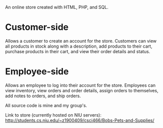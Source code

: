 An online store created with HTML, PHP, and SQL.

# Customer-side
Allows a customer to create an account for the store. Customers can view all products in stock along with a description, add products to their cart, purchase products in their cart, and view their order details and status.

# Employee-side
Allows an employee to log into their account for the store. Employees can view inventory, view orders and order details, assign orders to themselves, add notes to orders, and ship orders.

All source code is mine and my group's.

Link to store (currently hosted on NIU servers): http://students.cs.niu.edu/~z1900409/csci466/Bobs-Pets-and-Supplies/
